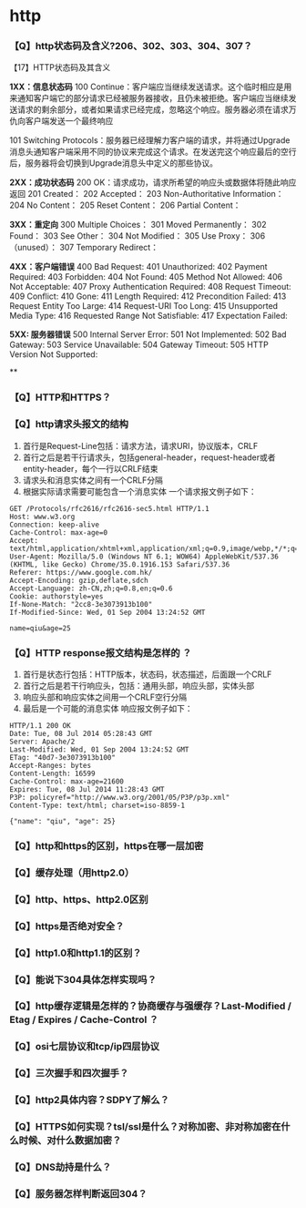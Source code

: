# http

### 【Q】http状态码及含义?206、302、303、304、307？

【17】HTTP状态码及其含义

**1XX：信息状态码**
100 Continue：客户端应当继续发送请求。这个临时相应是用来通知客户端它的部分请求已经被服务器接收，且仍未被拒绝。客户端应当继续发送请求的剩余部分，或者如果请求已经完成，忽略这个响应。服务器必须在请求万仇向客户端发送一个最终响应

101 Switching Protocols：服务器已经理解力客户端的请求，并将通过Upgrade消息头通知客户端采用不同的协议来完成这个请求。在发送完这个响应最后的空行后，服务器将会切换到Upgrade消息头中定义的那些协议。

**2XX：成功状态码**
200 OK：请求成功，请求所希望的响应头或数据体将随此响应返回
201 Created：
202 Accepted：
203 Non-Authoritative Information：
204 No Content：
205 Reset Content：
206 Partial Content：

**3XX：重定向**
300 Multiple Choices：
301 Moved Permanently：
302 Found：
303 See Other：
304 Not Modified：
305 Use Proxy：
306 （unused）：
307 Temporary Redirect：

**4XX：客户端错误**
400 Bad Request:
401 Unauthorized:
402 Payment Required:
403 Forbidden:
404 Not Found:
405 Method Not Allowed:
406 Not Acceptable:
407 Proxy Authentication Required:
408 Request Timeout:
409 Conflict:
410 Gone:
411 Length Required:
412 Precondition Failed:
413 Request Entity Too Large:
414 Request-URI Too Long:
415 Unsupported Media Type:
416 Requested Range Not Satisfiable:
417 Expectation Failed:

**5XX: 服务器错误**
500 Internal Server Error:
501 Not Implemented:
502 Bad Gateway:
503 Service Unavailable:
504 Gateway Timeout:
505 HTTP Version Not Supported:

**



### 【Q】HTTP和HTTPS？





### 【Q】http请求头报文的结构

1. 首行是Request-Line包括：请求方法，请求URI，协议版本，CRLF
2. 首行之后是若干行请求头，包括general-header，request-header或者entity-header，每个一行以CRLF结束
3. 请求头和消息实体之间有一个CRLF分隔
4. 根据实际请求需要可能包含一个消息实体 一个请求报文例子如下：

```
GET /Protocols/rfc2616/rfc2616-sec5.html HTTP/1.1
Host: www.w3.org
Connection: keep-alive
Cache-Control: max-age=0
Accept: text/html,application/xhtml+xml,application/xml;q=0.9,image/webp,*/*;q=0.8
User-Agent: Mozilla/5.0 (Windows NT 6.1; WOW64) AppleWebKit/537.36 (KHTML, like Gecko) Chrome/35.0.1916.153 Safari/537.36
Referer: https://www.google.com.hk/
Accept-Encoding: gzip,deflate,sdch
Accept-Language: zh-CN,zh;q=0.8,en;q=0.6
Cookie: authorstyle=yes
If-None-Match: "2cc8-3e3073913b100"
If-Modified-Since: Wed, 01 Sep 2004 13:24:52 GMT

name=qiu&age=25
```

 

### 【Q】HTTP response报文结构是怎样的 ？

1. 首行是状态行包括：HTTP版本，状态码，状态描述，后面跟一个CRLF
2. 首行之后是若干行响应头，包括：通用头部，响应头部，实体头部
3. 响应头部和响应实体之间用一个CRLF空行分隔
4. 最后是一个可能的消息实体 响应报文例子如下：

```
HTTP/1.1 200 OK
Date: Tue, 08 Jul 2014 05:28:43 GMT
Server: Apache/2
Last-Modified: Wed, 01 Sep 2004 13:24:52 GMT
ETag: "40d7-3e3073913b100"
Accept-Ranges: bytes
Content-Length: 16599
Cache-Control: max-age=21600
Expires: Tue, 08 Jul 2014 11:28:43 GMT
P3P: policyref="http://www.w3.org/2001/05/P3P/p3p.xml"
Content-Type: text/html; charset=iso-8859-1

{"name": "qiu", "age": 25}
```

 





### 【Q】http和https的区别，https在哪一层加密





### 【Q】缓存处理（用http2.0）



### 【Q】http、https、http2.0区别





### 【Q】https是否绝对安全？





### 【Q】http1.0和http1.1的区别？





### 【Q】能说下304具体怎样实现吗？



### 【Q】http缓存逻辑是怎样的？协商缓存与强缓存？Last-Modified / Etag / Expires / Cache-Control ？



### 【Q】osi七层协议和tcp/ip四层协议





### 【Q】三次握手和四次握手？



### 【Q】http2具体内容？SDPY了解么？



### 【Q】HTTPS如何实现？tsl/ssl是什么？对称加密、非对称加密在什么时候、对什么数据加密？



### 【Q】DNS劫持是什么？



### 【Q】服务器怎样判断返回304？



